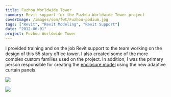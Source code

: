 ```yaml
---
title: Fuzhou Worldwide Tower
summary: Revit support for the Fuzhou Worldwide Tower project
coverImage: /images/som/fwt/Fuzhou-podium.jpg
tags: ["Revit", "Revit Modeling", "Revit Support"]
date: "2012-06-01"
project: Fuzhou Worldwide Tower
---
```


I provided training and on the job Revit support to the team working on the design of this 55 story office tower. I also created some of the more complex custom families used on the project. In addition, I was the primary person responsible for creating the [enclosure model](/projects/som/fwt-enclosure/) using the new adaptive curtain panels.

![](/images/som/fwt/Fuzhou-Whole-Building.jpg)

![](/images/som/fwt/Fuzhou-3d-Section.jpg)
